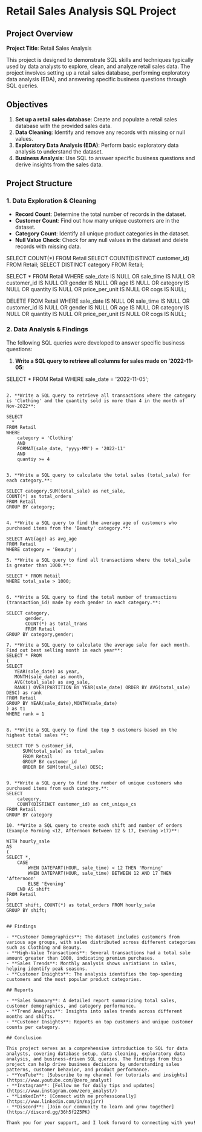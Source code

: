 # Retail Sales Analysis SQL Project

## Project Overview

**Project Title**: Retail Sales Analysis  

This project is designed to demonstrate SQL skills and techniques typically used by data analysts to explore, clean, and analyze retail sales data. The project involves setting up a retail sales database, performing exploratory data analysis (EDA), and answering specific business questions through SQL queries. 

## Objectives

1. **Set up a retail sales database**: Create and populate a retail sales database with the provided sales data.
2. **Data Cleaning**: Identify and remove any records with missing or null values.
3. **Exploratory Data Analysis (EDA)**: Perform basic exploratory data analysis to understand the dataset.
4. **Business Analysis**: Use SQL to answer specific business questions and derive insights from the sales data.

## Project Structure

### 1. Data Exploration & Cleaning

- **Record Count**: Determine the total number of records in the dataset.
- **Customer Count**: Find out how many unique customers are in the dataset.
- **Category Count**: Identify all unique product categories in the dataset.
- **Null Value Check**: Check for any null values in the dataset and delete records with missing data.


SELECT COUNT(*) FROM Retail
SELECT COUNT(DISTINCT customer_id) FROM Retail;
SELECT DISTINCT category FROM Retail;

SELECT * FROM Retail
WHERE 
    sale_date IS NULL OR sale_time IS NULL OR customer_id IS NULL OR 
    gender IS NULL OR age IS NULL OR category IS NULL OR 
    quantity IS NULL OR price_per_unit IS NULL OR cogs IS NULL;

DELETE FROM Retail
WHERE 
    sale_date IS NULL OR sale_time IS NULL OR customer_id IS NULL OR 
    gender IS NULL OR age IS NULL OR category IS NULL OR 
    quantity IS NULL OR price_per_unit IS NULL OR cogs IS NULL;


### 2. Data Analysis & Findings

The following SQL queries were developed to answer specific business questions:

1. **Write a SQL query to retrieve all columns for sales made on '2022-11-05**:

SELECT * FROM Retail
WHERE sale_date = '2022-11-05';
```

2. **Write a SQL query to retrieve all transactions where the category is 'Clothing' and the quantity sold is more than 4 in the month of Nov-2022**:

SELECT 
  *
FROM Retail
WHERE 
    category = 'Clothing'
    AND 
    FORMAT(sale_date, 'yyyy-MM') = '2022-11'
    AND
    quantiy >= 4


3. **Write a SQL query to calculate the total sales (total_sale) for each category.**:

SELECT category,SUM(total_sale) as net_sale,
COUNT(*) as total_orders
FROM Retail 
GROUP BY category;


4. **Write a SQL query to find the average age of customers who purchased items from the 'Beauty' category.**:

SELECT AVG(age) as avg_age
FROM Retail
WHERE category = 'Beauty';

5. **Write a SQL query to find all transactions where the total_sale is greater than 1000.**:

SELECT * FROM Retail 
WHERE total_sale > 1000;


6. **Write a SQL query to find the total number of transactions (transaction_id) made by each gender in each category.**:

SELECT category,
       gender,
	   COUNT(*) as total_trans
	   FROM Retail
GROUP BY category,gender;

7. **Write a SQL query to calculate the average sale for each month. Find out best selling month in each year**:
SELECT * FROM 
(
SELECT 
   YEAR(sale_date) as year,
   MONTH(sale_date) as month,
   AVG(total_sale) as avg_sale,
   RANK() OVER(PARTITION BY YEAR(sale_date) ORDER BY AVG(total_sale) DESC) as rank
FROM Retail
GROUP BY YEAR(sale_date),MONTH(sale_date)
) as t1
WHERE rank = 1


8. **Write a SQL query to find the top 5 customers based on the highest total sales **:

SELECT TOP 5 customer_id,
      SUM(total_sale) as total_sales
	  FROM Retail
	  GROUP BY customer_id 
	  ORDER BY SUM(total_sale) DESC;


9. **Write a SQL query to find the number of unique customers who purchased items from each category.**:
SELECT 
    category,    
    COUNT(DISTINCT customer_id) as cnt_unique_cs
FROM Retail
GROUP BY category

10. **Write a SQL query to create each shift and number of orders (Example Morning <12, Afternoon Between 12 & 17, Evening >17)**:

WITH hourly_sale
AS
(
SELECT *,
    CASE
        WHEN DATEPART(HOUR, sale_time) < 12 THEN 'Morning'
        WHEN DATEPART(HOUR, sale_time) BETWEEN 12 AND 17 THEN 'Afternoon'
        ELSE 'Evening'
    END AS shift
FROM Retail
)
SELECT shift, COUNT(*) as total_orders FROM hourly_sale
GROUP BY shift;


## Findings

- **Customer Demographics**: The dataset includes customers from various age groups, with sales distributed across different categories such as Clothing and Beauty.
- **High-Value Transactions**: Several transactions had a total sale amount greater than 1000, indicating premium purchases.
- **Sales Trends**: Monthly analysis shows variations in sales, helping identify peak seasons.
- **Customer Insights**: The analysis identifies the top-spending customers and the most popular product categories.

## Reports

- **Sales Summary**: A detailed report summarizing total sales, customer demographics, and category performance.
- **Trend Analysis**: Insights into sales trends across different months and shifts.
- **Customer Insights**: Reports on top customers and unique customer counts per category.

## Conclusion

This project serves as a comprehensive introduction to SQL for data analysts, covering database setup, data cleaning, exploratory data analysis, and business-driven SQL queries. The findings from this project can help drive business decisions by understanding sales patterns, customer behavior, and product performance.
- **YouTube**: [Subscribe to my channel for tutorials and insights](https://www.youtube.com/@zero_analyst)
- **Instagram**: [Follow me for daily tips and updates](https://www.instagram.com/zero_analyst/)
- **LinkedIn**: [Connect with me professionally](https://www.linkedin.com/in/najirr)
- **Discord**: [Join our community to learn and grow together](https://discord.gg/36h5f2Z5PK)

Thank you for your support, and I look forward to connecting with you!
